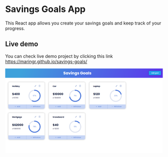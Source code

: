 # Savings Goals App

This React app allows you create your savings goals and keep track of your progress.

## Live demo

You can check live demo project by clicking this link https://maringr.github.io/savings-goals/

![Home page](/src/images/home_page.png)

